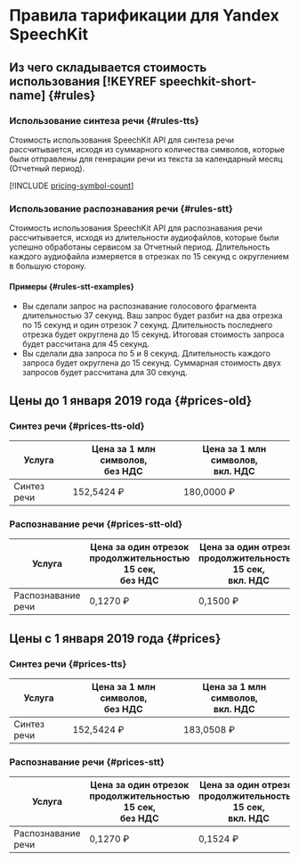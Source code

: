 # Правила тарификации для Yandex SpeechKit

## Из чего складывается стоимость использования [!KEYREF speechkit-short-name] {#rules}

### Использование синтеза речи {#rules-tts}

Стоимость использования SpeechKit API для синтеза речи рассчитывается, исходя из суммарного количества символов, которые были отправлены для генерации речи из текста за календарный месяц (Отчетный период).

[!INCLUDE [pricing-symbol-count](../_includes/pricing-symbol-count.md)]

### Использование распознавания речи {#rules-stt}

Стоимость использования SpeechKit API для распознавания речи рассчитывается, исходя из длительности аудиофайлов, которые были успешно обработаны сервисом за Отчетный период. Длительность каждого аудиофайла измеряется в отрезках по 15 секунд с округлением в большую сторону.

#### Примеры {#rules-stt-examples}

- Вы сделали запрос на распознавание голосового фрагмента длительностью 37 секунд. Ваш запрос будет разбит на два отрезка по 15 секунд и один отрезок 7 секунд. Длительность последнего отрезка будет округлена до 15 секунд. Итоговая стоимость запроса будет рассчитана для 45 секунд.
- Вы сделали два запроса по 5 и 8 секунд. Длительность каждого запроса будет округлена до 15 секунд. Суммарная стоимость двух запросов будет рассчитана для 30 секунд.

## Цены до 1 января 2019 года {#prices-old}

### Синтез речи {#prices-tts-old}

Услуга | Цена за 1 млн символов,<br/>без НДС | Цена за 1 млн символов,<br/>вкл. НДС
----- | ----- | -----
Синтез речи | 152,5424 ₽ | 180,0000 ₽

### Распознавание речи {#prices-stt-old}

Услуга | Цена за один отрезок<br/>продолжительностью 15 сек,<br/>без НДС | Цена за один отрезок<br/>продолжительностью 15 сек,<br/>вкл. НДС
----- | ----- | -----
Распознавание речи | 0,1270 ₽ | 0,1500 ₽


## Цены с 1 января 2019 года {#prices}

### Синтез речи {#prices-tts}

Услуга | Цена за 1 млн символов,<br/>без НДС | Цена за 1 млн символов,<br/>вкл. НДС
----- | ----- | -----
Синтез речи | 152,5424 ₽ | 183,0508 ₽

### Распознавание речи {#prices-stt}

Услуга | Цена за один отрезок<br/>продолжительностью 15 сек,<br/>без НДС | Цена за один отрезок<br/>продолжительностью 15 сек,<br/>вкл. НДС
----- | ----- | -----
Распознавание речи | 0,1270 ₽ | 0,1524 ₽
